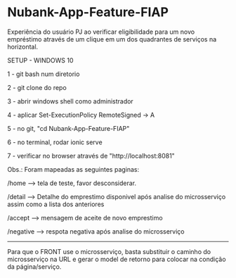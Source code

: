 # Nubank-App-Feature-FIAP

Experiência do usuário PJ ao verificar eligibilidade para um novo empréstimo através de um clique em um dos quadrantes de serviços na horizontal.

SETUP - WINDOWS 10

1 - git bash num diretorio

2 - git clone do repo

3 - abrir windows shell como administrador

4 - aplicar Set-ExecutionPolicy RemoteSigned -> A

5 - no git, "cd Nubank-App-Feature-FIAP"

6 - no terminal, rodar ionic serve

7 - verificar no browser através de "http://localhost:8081"

Obs.: Foram mapeadas as seguintes paginas:

/home --> tela de teste, favor desconsiderar.

/detail --> Detalhe do emprestimo disponivel após analise do microsserviço assim como a lista dos anteriores

/accept --> mensagem de aceite de novo emprestimo

/negative --> respota negativa após analise do microsserviço





----------------------------------------------------------------------------

Para que o FRONT use o microsserviço, basta substituir o caminho do microsserviço na URL e gerar o model de retorno para colocar na condição da página/serviço.
